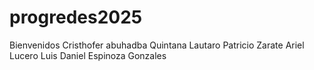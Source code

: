 ﻿# progredes2025

 Bienvenidos
 Cristhofer abuhadba
 Quintana Lautaro
 Patricio Zarate
 Ariel Lucero
 Luis Daniel Espinoza Gonzales

